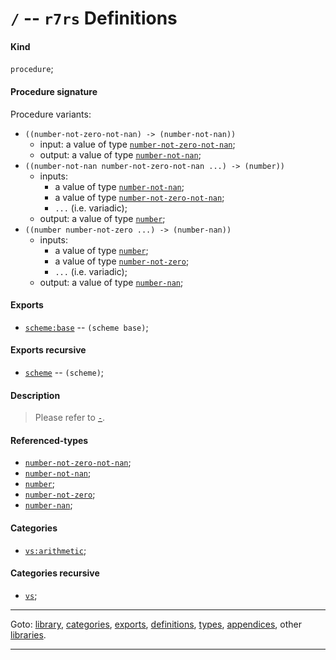 

<a id='definition__r7rs__ZZZZ__2f'></a>

# `/` -- `r7rs` Definitions


<a id='definition__r7rs__ZZZZ__2f__kind'></a>

#### Kind

`procedure`;


<a id='definition__r7rs__ZZZZ__2f__procedure-signature'></a>

#### Procedure signature

Procedure variants:
 * `((number-not-zero-not-nan) -> (number-not-nan))`
   * input: a value of type [`number-not-zero-not-nan`](../../r7rs/types/number-not-zero-not-nan.md#type__r7rs__number-not-zero-not-nan);
   * output: a value of type [`number-not-nan`](../../r7rs/types/number-not-nan.md#type__r7rs__number-not-nan);
 * `((number-not-nan number-not-zero-not-nan ...) -> (number))`
   * inputs:
     * a value of type [`number-not-nan`](../../r7rs/types/number-not-nan.md#type__r7rs__number-not-nan);
     * a value of type [`number-not-zero-not-nan`](../../r7rs/types/number-not-zero-not-nan.md#type__r7rs__number-not-zero-not-nan);
     * `...` (i.e. variadic);
   * output: a value of type [`number`](../../r7rs/types/number.md#type__r7rs__number);
 * `((number number-not-zero ...) -> (number-nan))`
   * inputs:
     * a value of type [`number`](../../r7rs/types/number.md#type__r7rs__number);
     * a value of type [`number-not-zero`](../../r7rs/types/number-not-zero.md#type__r7rs__number-not-zero);
     * `...` (i.e. variadic);
   * output: a value of type [`number-nan`](../../r7rs/types/number-nan.md#type__r7rs__number-nan);


<a id='definition__r7rs__ZZZZ__2f__exports'></a>

#### Exports

 * [`scheme:base`](../../r7rs/exports/scheme_3a_base.md#export__r7rs__scheme_3a_base) -- `(scheme base)`;


<a id='definition__r7rs__ZZZZ__2f__exports-recursive'></a>

#### Exports recursive

 * [`scheme`](../../r7rs/exports/scheme.md#export__r7rs__scheme) -- `(scheme)`;


<a id='definition__r7rs__ZZZZ__2f__description'></a>

#### Description

> Please refer to [`-`](../../r7rs/definitions/ZZZZ__2d.md#definition__r7rs__ZZZZ__2d).


<a id='definition__r7rs__ZZZZ__2f__referenced-types'></a>

#### Referenced-types

 * [`number-not-zero-not-nan`](../../r7rs/types/number-not-zero-not-nan.md#type__r7rs__number-not-zero-not-nan);
 * [`number-not-nan`](../../r7rs/types/number-not-nan.md#type__r7rs__number-not-nan);
 * [`number`](../../r7rs/types/number.md#type__r7rs__number);
 * [`number-not-zero`](../../r7rs/types/number-not-zero.md#type__r7rs__number-not-zero);
 * [`number-nan`](../../r7rs/types/number-nan.md#type__r7rs__number-nan);


<a id='definition__r7rs__ZZZZ__2f__categories'></a>

#### Categories

 * [`vs:arithmetic`](../../r7rs/categories/vs_3a_arithmetic.md#category__r7rs__vs_3a_arithmetic);


<a id='definition__r7rs__ZZZZ__2f__categories-recursive'></a>

#### Categories recursive

 * [`vs`](../../r7rs/categories/vs.md#category__r7rs__vs);

----

Goto: [library](../../r7rs/_index.md#library__r7rs), [categories](../../r7rs/categories/_index.md#toc__r7rs__categories), [exports](../../r7rs/exports/_index.md#toc__r7rs__exports), [definitions](../../r7rs/definitions/_index.md#toc__r7rs__definitions), [types](../../r7rs/types/_index.md#toc__r7rs__types), [appendices](../../r7rs/appendices/_index.md#toc__r7rs__appendices), other [libraries](../../_libraries.md#toc__libraries).

----

